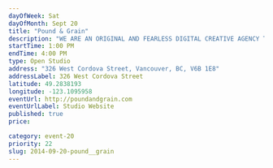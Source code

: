 ```yaml
---
dayOfWeek: Sat
dayOfMonth: Sept 20
title: "Pound & Grain"
description: "WE ARE AN ORIGINAL AND FEARLESS DIGITAL CREATIVE AGENCY THAT HAS BEEN BUILDING HARDWORKING CREATIVE AND TECHNICAL SOLUTIONS SINCE 2010. BUZZ FOR ENTRY."
startTime: 1:00 PM
endTime: 4:00 PM
type: Open Studio
address: "326 West Cordova Street, Vancouver, BC, V6B 1E8"
addressLabel: 326 West Cordova Street
latitude: 49.2838193
longitude: -123.1095958
eventUrl: http://poundandgrain.com
eventUrlLabel: Studio Website
published: true
price: 

category: event-20
priority: 22
slug: 2014-09-20-pound__grain
---
```

